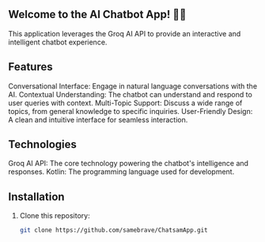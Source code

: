 ## Welcome to the AI Chatbot App! 🎥✨

This application leverages the Groq AI API to provide an interactive and intelligent chatbot experience.

## Features

Conversational Interface: Engage in natural language conversations with the AI.
Contextual Understanding: The chatbot can understand and respond to user queries with context.
Multi-Topic Support: Discuss a wide range of topics, from general knowledge to specific inquiries.
User-Friendly Design: A clean and intuitive interface for seamless interaction.

## Technologies

Groq AI API: The core technology powering the chatbot's intelligence and responses.
Kotlin: The programming language used for development.

## Installation

1. Clone this repository:
   ```bash
   git clone https://github.com/samebrave/ChatsamApp.git
